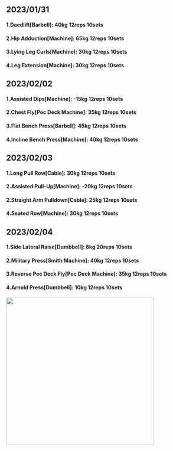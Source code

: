 ## 2023/01/31
#### 1.Daedlift\[Barbell\]: 40kg 12reps 10sets
#### 2.Hip Adduction\[Machine\]: 65kg 12reps 10sets
#### 3.Lying Leg Curls\[Machine\]: 30kg 12reps 10sets
#### 4.Leg Extension\[Machine\]: 30kg 12reps 10sets

## 2023/02/02
#### 1.Assisted Dips\[Machine\]: -15kg 12reps 10sets
#### 2.Chest Fly\[Pec Deck Machine\]: 35kg 12reps 10sets
#### 3.Flat Bench Press\[Barbell\]: 45kg 12reps 10sets
#### 4.Incline Bench Press\[Machine\]: 40kg 12reps 10sets

## 2023/02/03
#### 1.Long Pull Row\[Cable\]: 30kg 12reps 10sets
#### 2.Assisted Pull-Up\[Machine\]: -20kg 12reps 10sets
#### 2.Straight Arm Pulldown\[Cable\]: 25kg 12reps 10sets
#### 4.Seated Row\[Machine\]: 30kg 12reps 10sets

## 2023/02/04
#### 1.Side Lateral Raise\[Dumbbell\]: 6kg 20reps 10sets
#### 2.Military Press\[Smith Machine\]: 40kg 12reps 10sets
#### 3.Reverse Pec Deck Fly\[Pec Deck Machine\]: 35kg 12reps 10sets
#### 4.Arnold Press\[Dumbbell\]: 10kg 12reps 10sets

<img src='../_resources/__074.png' width='400px' />
